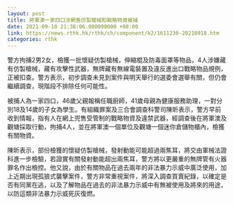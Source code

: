 ```yaml
---
layout: post
title: 將軍澳一家四口涉網售仿製槍械和戰略物資被捕
date: 2021-09-18 21:38:06.000000000 +08:00
link: https://news.rthk.hk/rthk/ch/component/k2/1611230-20210918.htm
categories: rthk
---
```


警方拘捕2男2女，檢獲一批懷疑仿製槍械，伸縮棍及防毒面罩等物品，4人涉嫌藏有仿製槍械，藏有攻擊性武器，無牌藏有無線電裝置及違反進出口戰略物品規例，正被扣查。警方表示，初步調查未見到案件與明天舉行的選委會選舉有關，但仍會繼續調查，現階段不排除任何可能性。

被捕人為一家四口，46歲父親報稱任職廚師，41歲母親為健康服務助理，一對分別18及14歲的子女為學生。有組織罪案及三合會調查科警司陳昕表示，警方早前收到情報，指有人在網上兜售受管制的戰略物資及違禁武器，經調查後在將軍澳及觀塘採取行動，拘捕4人，並在將軍澳一個單位及觀塘一個迷你倉儲物櫃內，檢獲有關物資。

陳昕表示，部份檢獲的懷疑仿製槍械，發射動能可能超過兩焦耳，將交由軍械法證科進一步檢驗，若證實有關發射動能超出兩焦耳，警方將以更嚴重的無牌管有火器罪名作出檢控。他又說，由於有關物品在過去兩年的非法暴力示威中廣泛使用，加上近期出現孤狼式襲擊案件，警方非常重視案件，將深入調查買賣紀錄，以確定是否有同黨在逃，以及了解物品在過去的非法暴力示威中有無被使用及將來的用途，以防這類非法暴力示威死灰復燃。
